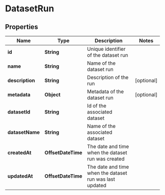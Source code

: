 

# DatasetRun


## Properties

| Name | Type | Description | Notes |
|------------ | ------------- | ------------- | -------------|
|**id** | **String** | Unique identifier of the dataset run |  |
|**name** | **String** | Name of the dataset run |  |
|**description** | **String** | Description of the run |  [optional] |
|**metadata** | **Object** | Metadata of the dataset run |  [optional] |
|**datasetId** | **String** | Id of the associated dataset |  |
|**datasetName** | **String** | Name of the associated dataset |  |
|**createdAt** | **OffsetDateTime** | The date and time when the dataset run was created |  |
|**updatedAt** | **OffsetDateTime** | The date and time when the dataset run was last updated |  |



